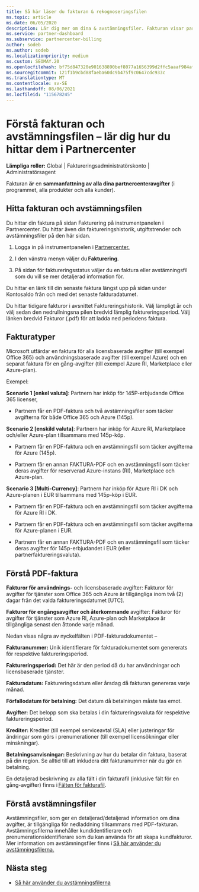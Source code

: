 ```yaml
---
title: Så här läser du fakturan & rekognoseringsfilen
ms.topic: article
ms.date: 06/05/2020
description: Lär dig mer om dina & avstämningsfiler. Fakturan visar partnercenteravgifter för programmet, produkter och kunder för den månatliga perioden.
ms.service: partner-dashboard
ms.subservice: partnercenter-billing
author: sodeb
ms.author: sodeb
ms.localizationpriority: medium
ms.custom: SEOMAY.20
ms.openlocfilehash: bf75d847320e901638890bef8077a1656399d2ffc5aaaf984af329784d1de030
ms.sourcegitcommit: 121f1b9cbd88faeba60dc9b475f9c0647cdc933c
ms.translationtype: MT
ms.contentlocale: sv-SE
ms.lasthandoff: 08/06/2021
ms.locfileid: "115678245"
---
```

# <a name="understand-your-bill-and-reconciliation-file---learn-how-to-find-them-in-partner-center"></a>Förstå fakturan och avstämningsfilen – lär dig hur du hittar dem i Partnercenter


**Lämpliga roller:** Global | Faktureringsadministratörskonto | Administratörsagent


Fakturan **är** en **sammanfattning av alla dina partnercenteravgifter** (i programmet, alla produkter och alla kunder). 

## <a name="find-your-bill-and-reconciliation-file"></a>Hitta fakturan och avstämningsfilen 

Du hittar din faktura på sidan Fakturering på instrumentpanelen i Partnercenter. Du hittar även din faktureringshistorik, utgiftstrender och avstämningsfiler på den här sidan. 

1. Logga in på instrumentpanelen i [Partnercenter.](https://partner.microsoft.com/dashboard/home) 

2. I den vänstra menyn väljer du **Fakturering**. 

3. På sidan för faktureringsstatus väljer du en faktura eller avstämningsfil som du vill se mer detaljerad information för. 

Du hittar en länk till din senaste faktura längst upp på sidan under Kontosaldo från och med det senaste fakturadatumet. 

Du hittar tidigare fakturor i avsnittet Faktureringshistorik. Välj lämpligt år och välj sedan den nedrullningsna pilen bredvid lämplig faktureringsperiod. Välj länken bredvid Fakturor (.pdf) för att ladda ned periodens faktura. 

## <a name="invoice-types"></a>Fakturatyper

Microsoft utfärdar en faktura för alla licensbaserade avgifter (till exempel Office 365) och användningsbaserade avgifter (till exempel Azure) och en separat faktura för en gång-avgifter (till exempel Azure RI, Marketplace eller Azure-plan).

Exempel:  

**Scenario 1 [enkel valuta]**: Partnern har inköp för 145P-erbjudande Office 365 licenser,  

- Partnern får en PDF-faktura och två avstämningsfiler som täcker avgifterna för både Office 365 och Azure (145p).  

**Scenario 2 [enskild valuta]**: Partnern har inköp för Azure RI, Marketplace och/eller Azure-plan tillsammans med 145p-köp.

- Partnern får en PDF-faktura och en avstämningsfil som täcker avgifterna för Azure (145p). 

- Partnern får en annan FAKTURA-PDF och en avstämningsfil som täcker deras avgifter för reserverad Azure-instans (RI), Marketplace och Azure-plan. 

**Scenario 3 [Multi-Currency]**: Partnern har inköp för Azure RI i DK och Azure-planen i EUR tillsammans med 145p-köp i EUR.

- Partnern får en PDF-faktura och en avstämningsfil som täcker avgifterna för Azure RI i DK. 

- Partnern får en PDF-faktura och en avstämningsfil som täcker avgifterna för Azure-planen i EUR. 

- Partnern får en annan FAKTURA-PDF och en avstämningsfil som täcker deras avgifter för 145p-erbjudandet i EUR (eller partnerfaktureringsvaluta). 


## <a name="understanding-invoice-pdf"></a>Förstå PDF-faktura 

**Fakturor för användnings-** och licensbaserade avgifter: Fakturor för avgifter för tjänster som Office 365 och Azure är tillgängliga inom två (2) dagar från det valda faktureringsdatumet [UTC].  

**Fakturor för engångsavgifter och återkommande** avgifter: Fakturor för avgifter för tjänster som Azure RI, Azure-plan och Marketplace är tillgängliga senast den åttonde varje månad.  

Nedan visas några av nyckelfälten i PDF-fakturadokumentet –

**Fakturanummer:** Unik identifierare för fakturadokumentet som genererats för respektive faktureringsperiod. 

**Faktureringsperiod:** Det här är den period då du har användningar och licensbaserade tjänster. 

**Fakturadatum:** Faktureringsdatum eller årsdag då fakturan genereras varje månad. 

**Förfallodatum för betalning:** Det datum då betalningen måste tas emot. 

**Avgifter:** Det belopp som ska betalas i din faktureringsvaluta för respektive faktureringsperiod. 

**Krediter:** Krediter (till exempel serviceavtal (SLA) eller justeringar för ändringar som görs i prenumerationer (till exempel licensökningar eller minskningar). 

**Betalningsanvisningar:** Beskrivning av hur du betalar din faktura, baserat på din region. Se alltid till att inkludera ditt fakturanummer när du gör en betalning. 

En detaljerad beskrivning av alla fält i din fakturafil (inklusive fält för en gång-avgifter) finns i [Fälten för fakturafil](invoice-file.md). 

## <a name="understand-reconciliation-files"></a>Förstå avstämningsfiler

 Avstämningsfiler, som ger en detaljerad/detaljerad information om dina avgifter, är tillgängliga för nedladdning tillsammans med PDF-fakturan. Avstämningsfilerna innehåller kundidentifierare och prenumerationsidentifierare som du kan använda för att skapa kundfakturor. Mer information om avstämningsfiler finns i [Så här använder du avstämningsfilerna.](use-the-reconciliation-files.md) 

## <a name="next-steps"></a>Nästa steg

- [Så här använder du avstämningsfilerna](use-the-reconciliation-files.md)